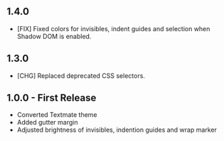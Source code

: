 ## 1.4.0

* [FIX] Fixed colors for invisibles, indent guides and selection when Shadow DOM
  is enabled.


## 1.3.0

* [CHG] Replaced deprecated CSS selectors.


## 1.0.0 - First Release

* Converted Textmate theme
* Added gutter margin
* Adjusted brightness of invisibles, indention guides and wrap marker
